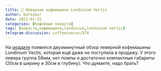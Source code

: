 ```yaml
---
title: 📰 Леверная кофемашина Londinium Vectis
author: kofezavr
date: 2023-01-31
categories: [Кофейные новости]
tags: [новости,кофемашина,londinium,londinium vectis]
telegram-discussion: coffeesaurus/574
--- 
```

На [реддите](https://www.reddit.com/r/espresso/comments/10mcown/new_londinium_vectis_cremina_competition/) появился двухминутный обзор леверной кофемашины Londinium Vectis, которая ещё даже не поступила в продажу. У этого левера группа 58мм, нет помпы и достаточно компактные габариты (20см в ширину и 30см в глубину). Что думаете, надо брать?